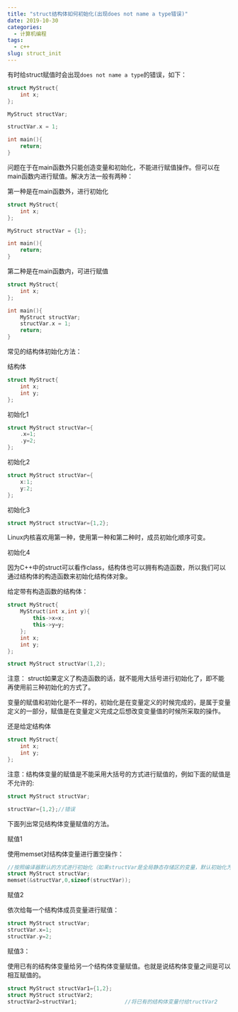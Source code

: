 ```yaml
---
title: "struct结构体如何初始化(出现does not name a type错误)"
date: 2019-10-30
categories:
  - 计算机编程
tags:
  - c++
slug: struct_init
---
```


有时给struct赋值时会出现`does not name a type`的错误，如下：
```c++
struct MyStruct{
    int x;
};

MyStruct structVar;

structVar.x = 1;

int main(){
    return;
}
```

问题在于在main函数外只能创造变量和初始化，不能进行赋值操作。但可以在main函数内进行赋值。解决方法一般有两种：

第一种是在main函数外，进行初始化
```c++
struct MyStruct{
    int x;
};

MyStruct structVar = {1};

int main(){
    return;
}
```

第二种是在main函数内，可进行赋值
```c++
struct MyStruct{
    int x;
};

int main(){
    MyStruct structVar;
    structVar.x = 1;
    return;
}
```

常见的结构体初始化方法：

结构体
```c++
struct MyStruct{
    int x;
    int y;
};
```

初始化1

```c++
struct MyStruct structVar={
    .x=1;
    .y=2;
};
```

初始化2

```c++
struct MyStruct structVar={
    x:1;
    y:2;
};
```

初始化3

```c++
struct MyStruct structVar={1,2};
```

Linux内核喜欢用第一种，使用第一种和第二种时，成员初始化顺序可变。

初始化4 

因为C++中的struct可以看作class，结构体也可以拥有构造函数，所以我们可以通过结构体的构造函数来初始化结构体对象。

给定带有构造函数的结构体：

```c++
struct MyStruct{
    MyStruct(int x,int y){
        this->x=x;
        this->y=y;
    };
    int x;
    int y;
};
```

```c++
struct MyStruct structVar(1,2);
```
注意： struct如果定义了构造函数的话，就不能用大括号进行初始化了，即不能再使用前三种初始化的方式了。


变量的赋值和初始化是不一样的，初始化是在变量定义的时候完成的，是属于变量定义的一部分，赋值是在变量定义完成之后想改变变量值的时候所采取的操作。

还是给定结构体
```c++
struct MyStruct{
    int x;
    int y;
};
```

注意：结构体变量的赋值是不能采用大括号的方式进行赋值的，例如下面的赋值是不允许的:

```c++
struct MyStruct structVar;

structVar={1,2};//错误
```

下面列出常见结构体变量赋值的方法。

赋值1

使用memset对结构体变量进行置空操作：
```c++
//按照编译器默认的方式进行初始化（如果structVar是全局静态存储区的变量，默认初始化为0，如果是栈上的局部变量，默认初始化为随机值）
struct MyStruct structVar; 
memset(&structVar,0,sizeof(structVar));
```

赋值2

依次给每一个结构体成员变量进行赋值：
```c++
struct MyStruct structVar; 
structVar.x=1;
structVar.y=2;
```

赋值3： 

使用已有的结构体变量给另一个结构体变量赋值。也就是说结构体变量之间是可以相互赋值的。

```c++
struct MyStruct structVar1={1,2};
struct MyStruct structVar2;
structVar2=structVar1;               //将已有的结构体变量付给tructVar2
```
